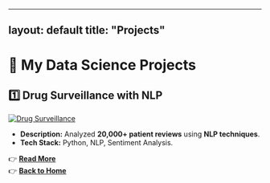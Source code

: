 
---
layout: default
title: "Projects"
---

# 🚀 My Data Science Projects

## **1️⃣ Drug Surveillance with NLP**
[![Drug Surveillance](https://via.placeholder.com/600x300)](projects/drug-surveillance.md)

- **Description:** Analyzed **20,000+ patient reviews** using **NLP techniques**.
- **Tech Stack:** Python, NLP, Sentiment Analysis.

👉 **[Read More](projects/drug-surveillance.md)**  
👉 **[Back to Home](README.md)**
